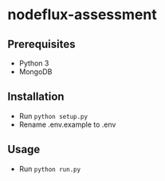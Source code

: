 # nodeflux-assessment

## Prerequisites

- Python 3
- MongoDB

## Installation

- Run `python setup.py`
- Rename .env.example to .env

## Usage

- Run `python run.py`
